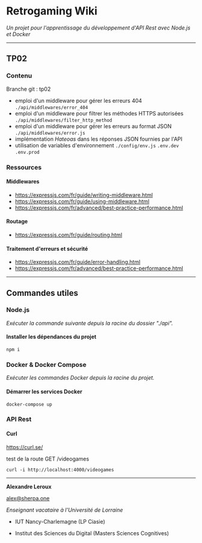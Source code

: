 # Retrogaming Wiki

_Un projet pour l'apprentissage du développement d'API Rest avec Node.js et Docker_

---

## TP02

### Contenu

Branche git : tp02

- emploi d'un middleware pour gérer les erreurs 404 `./api/middlewares/error_404`
- emploi d'un middleware pour filtrer les méthodes HTTPS autorisées `./api/middlewares/filter_http_method`
- emploi d'un middleware pour gérer les erreurs au format JSON `./api/middlewares/error.js`
- implémentation _Hateoas_ dans les réponses JSON fournies par l'API
- utilisation de variables d'environnement `./config/env.js` `.env.dev` `.env.prod`

### Ressources

#### Middlewares
- https://expressjs.com/fr/guide/writing-middleware.html
- https://expressjs.com/fr/guide/using-middleware.html
- https://expressjs.com/fr/advanced/best-practice-performance.html

#### Routage
- https://expressjs.com/fr/guide/routing.html

#### Traitement d'erreurs et sécurité
- https://expressjs.com/fr/guide/error-handling.html
- https://expressjs.com/fr/advanced/best-practice-performance.html


---

## Commandes utiles

### Node.js

_Exécuter la commande suivante depuis la racine du dossier "./api"._

#### Installer les dépendances du projet

```
npm i
```

### Docker & Docker Compose

_Exécuter les commandes Docker depuis la racine du projet._

#### Démarrer les services Docker

```
docker-compose up
```

### API Rest

#### Curl

https://curl.se/

test de la route GET /videogames
```
curl -i http://localhost:4000/videogames
```
---

__Alexandre Leroux__

alex@sherpa.one

_Enseignant vacataire à l'Université de Lorraine_

- IUT Nancy-Charlemagne (LP Ciasie)

- Institut des Sciences du Digital (Masters Sciences Cognitives)